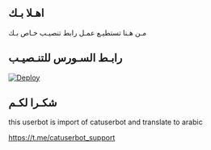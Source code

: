 ## اهـلا بـك
مـن هـنا تستطيـع عمـل رابط تنصيـب خـاص بـك

## رابـط السـورس للتنـصيـب

[![Deploy](https://www.herokucdn.com/deploy/button.svg)](https://heroku.com/deploy?template=https://github.com/thewasanbot/jmthon)

## شكـرا لكـم 


this userbot is import of catuserbot and translate to arabic

https://t.me/catuserbot_support
